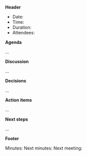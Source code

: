 **Header**


- Date:
- Time:
- Duration:
- Attendees:

**Agenda**

...

**Discussion**

...

**Decisions**

...

**Action items**

...

**Next steps**

...

**Footer**

Minutes:
Next minutes:
Next meeting:

